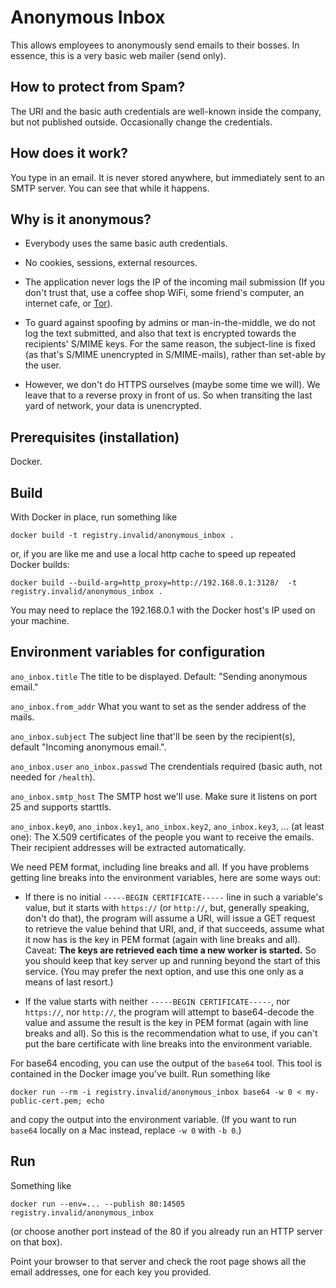 # Anonymous Inbox

This allows employees to anonymously send emails to their bosses.  In
essence, this is a very basic web mailer (send only).

## How to protect from Spam?

The URI and the basic auth credentials are well-known inside the company,
but not published outside.  Occasionally change the credentials.

## How does it work?

You type in an email.  It is never stored anywhere, but immediately
sent to an SMTP server.  You can see that while it happens.

## Why is it anonymous?

* Everybody uses the same basic auth credentials.

* No cookies, sessions, external resources.

* The application never logs the IP of the incoming mail submission
  (If you don't trust that, use a coffee shop WiFi, some friend's computer,
  an internet cafe, or [Tor](https://www.torproject.org/)).

* To guard against spoofing by admins or man-in-the-middle, we do not
  log the text submitted, and also that text is encrypted towards the
  recipients' S/MIME keys.  For the same reason, the subject-line is
  fixed (as that's S/MIME unencrypted in S/MIME-mails), rather than
  set-able by the user.

* However, we don't do HTTPS ourselves (maybe some time we will).  We
  leave that to a reverse proxy in front of us.  So when transiting
  the last yard of network, your data is unencrypted.

## Prerequisites (installation)

Docker.

## Build

With Docker in place, run something like

    docker build -t registry.invalid/anonymous_inbox .

or, if you are like me and use a local http cache to speed up repeated
Docker builds:

    docker build --build-arg=http_proxy=http://192.168.0.1:3128/  -t registry.invalid/anonymous_inbox .

You may need to replace the 192.168.0.1 with the Docker host's IP
used on your machine.

## Environment variables for configuration

`ano_inbox.title` The title to be displayed. Default: "Sending anonymous email."

`ano_inbox.from_addr` What you want to set as the sender address of the mails.

`ano_inbox.subject` The subject line that'll be seen by the recipient(s), default "Incoming anonymous email.".

`ano_inbox.user` `ano_inbox.passwd` The crendentials required (basic auth, not needed for `/health`).

`ano_inbox.smtp_host` The SMTP host we'll use. Make sure it listens on
port 25 and supports starttls.

`ano_inbox.key0`, `ano_inbox.key1`, `ano_inbox.key2`,
`ano_inbox.key3`, ... (at least one): The X.509 certificates of the
people you want to receive the emails.  Their recipient addresses will
be extracted automatically.

We need PEM format, including line breaks and all.  If you have
problems getting line breaks into the environment variables, here are
some ways out:

* If there is no initial `-----BEGIN CERTIFICATE-----` line in such a
  variable's value, but it starts with `https://` (or `http://`, but,
  generally speaking, don't do that), the program will assume a URI,
  will issue a GET request to retrieve the value behind that URI, and,
  if that succeeds, assume what it now has is the key in PEM format
  (again with line breaks and all).  Caveat: **The keys are retrieved
  each time a new worker is started.** So you should keep that key
  server up and running beyond the start of this service.  (You may
  prefer the next option, and use this one only as a means of last
  resort.)
  
* If the value starts with neither `-----BEGIN CERTIFICATE-----`, nor
  `https://`, nor `http://`, the program will attempt to base64-decode
  the value and assume the result is the key in PEM format (again with
  line breaks and all).  So this is the recommendation what to use, if
  you can't put the bare certificate with line breaks into the
  environment variable.

For base64 encoding, you can use the output of the `base64` tool.
This tool is contained in the Docker image you've built.  Run
something like

    docker run --rm -i registry.invalid/anonymous_inbox base64 -w 0 < my-public-cert.pem; echo

and copy the output into the environment variable.  (If you want to
run `base64` locally on a Mac instead, replace `-w 0` with `-b 0`.)

## Run

Something like

    docker run --env=... --publish 80:14505 registry.invalid/anonymous_inbox

(or choose another port instead of the 80 if you already run an HTTP
server on that box).

Point your browser to that server and check the root page shows all
the email addresses, one for each key you provided.
